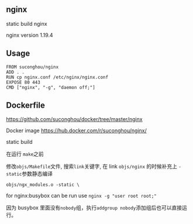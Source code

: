 ## nginx

static build nginx

nginx version 1.19.4

## Usage

```
FROM suconghou/nginx
ADD . .
RUN cp nginx.conf /etc/nginx/nginx.conf
EXPOSE 80 443
CMD ["nginx", "-g", "daemon off;"]
```


## Dockerfile

https://github.com/suconghou/docker/tree/master/nginx

Docker image https://hub.docker.com/r/suconghou/nginx/

static build

在运行 `make`之前

修改`objs/Makefile`文件, 搜索`link`关键字, 在 link `objs/nginx` 的时候补充上 `-static`参数静态编译
```
objs/ngx_modules.o -static \
```


for nginx:busybox can be run use `nginx -g "user root root;"`

因为 busybox 里面没有`nobody`组，执行`addgroup nobody`添加组后也可以直接运行。

